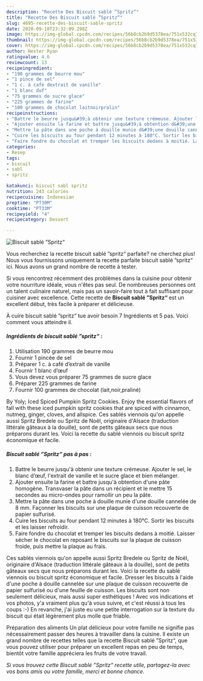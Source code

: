 ```yaml
---
description: "Recette Des Biscuit sablé ”Spritz“"
title: "Recette Des Biscuit sablé ”Spritz“"
slug: 4695-recette-des-biscuit-sable-spritz
date: 2020-09-18T23:32:09.298Z
image: https://img-global.cpcdn.com/recipes/56b8cb2b9d5378ea/751x532cq70/biscuit-sable-spritz-photo-principale-de-la-recette.jpg
thumbnail: https://img-global.cpcdn.com/recipes/56b8cb2b9d5378ea/751x532cq70/biscuit-sable-spritz-photo-principale-de-la-recette.jpg
cover: https://img-global.cpcdn.com/recipes/56b8cb2b9d5378ea/751x532cq70/biscuit-sable-spritz-photo-principale-de-la-recette.jpg
author: Hester Ryan
ratingvalue: 4.6
reviewcount: 13
recipeingredient:
- "190 grammes de beurre mou"
- "1 pince de sel"
- "1 c. à café dextrait de vanille"
- "1 blanc duf"
- "75 grammes de sucre glace"
- "225 grammes de farine"
- "100 grammes de chocolat laitnoirpralin"
recipeinstructions:
- "Battre le beurre jusqu&#39;à obtenir une texture crémeuse. Ajouter le sel, le blanc d’œuf, l&#39;extrait de vanille et le sucre glace et bien mélanger."
- "Ajouter ensuite la farine et battre jusqu&#39;à obtention d&#39;une pâte homogène. Transvaser la pâte dans un récipient et le mettre 15 secondes au micro-ondes pour ramollir un peu la pâte."
- "Mettre la pâte dans une poche à douille munie d&#39;une douille cannelée de 8 mm. Façonner les biscuits sur une plaque de cuisson recouverte de papier sulfurisé."
- "Cuire les biscuits au four pendant 12 minutes à 180°C. Sortir les biscuits et les laisser refroidir."
- "Faire fondre du chocolat et tremper les biscuits dedans à moitié. Laisser sécher le chocolat en reposant le biscuits sur la plaque de cuisson froide, puis mettre la plaque au frais."
categories:
- Resep
tags:
- biscuit
- sabl
- spritz

katakunci: biscuit sabl spritz 
nutrition: 243 calories
recipecuisine: Indonesian
preptime: "PT30M"
cooktime: "PT33M"
recipeyield: "4"
recipecategory: Dessert

---
```



![Biscuit sablé ”Spritz“](https://img-global.cpcdn.com/recipes/56b8cb2b9d5378ea/751x532cq70/biscuit-sable-spritz-photo-principale-de-la-recette.jpg)

Vous recherchez la recette biscuit sablé ”spritz“ parfaite? ne cherchez plus! Nous vous fournissons uniquement la recette parfaite biscuit sablé ”spritz“ ici. Nous avons un grand nombre de recette à tester.

Si vous rencontrez récemment des problèmes dans la cuisine pour obtenir votre nourriture idéale, vous n'êtes pas seul. De nombreuses personnes ont un talent culinaire naturel, mais pas un savoir-faire tout à fait suffisant pour cuisiner avec excellence. Cette recette de <strong> Biscuit sablé ”Spritz“ </strong> est un excellent début, très facile à préparer et délicieuse.

<!--inarticleads1-->

À cuire biscuit sablé ”spritz“ tue avoir besoin 7 Ingrédients et 5 pas. Voici comment vous atteindre il.

##### Ingrédients de biscuit sablé ”spritz“ :

1. Utilisation 190 grammes de beurre mou
1. Fournir 1 pincée de sel
1. Préparer 1 c. à café d’extrait de vanille
1. Fournir 1 blanc d’œuf
1. Vous devez vous préparer 75 grammes de sucre glace
1. Préparer 225 grammes de farine
1. Fournir 100 grammes de chocolat (lait,noir,praliné)


By Yoly; Iced Spiced Pumpkin Spritz Cookies. Enjoy the essential flavors of fall with these iced pumpkin spritz cookies that are spiced with cinnamon, nutmeg, ginger, cloves, and allspice. Ces sablés viennois qu&#39;on appelle aussi Spritz Bredele ou Spritz de Noël, originaire d&#39;Alsace (traduction littérale gâteaux à la douille), sont de petits gâteaux secs que nous préparons durant les. Voici la recette du sablé viennois ou biscuit spritz économique et facile. 

<!--inarticleads2-->

##### Biscuit sablé ”Spritz“ pas à pas :

1. Battre le beurre jusqu&#39;à obtenir une texture crémeuse. Ajouter le sel, le blanc d’œuf, l&#39;extrait de vanille et le sucre glace et bien mélanger.
1. Ajouter ensuite la farine et battre jusqu&#39;à obtention d&#39;une pâte homogène. Transvaser la pâte dans un récipient et le mettre 15 secondes au micro-ondes pour ramollir un peu la pâte.
1. Mettre la pâte dans une poche à douille munie d&#39;une douille cannelée de 8 mm. Façonner les biscuits sur une plaque de cuisson recouverte de papier sulfurisé.
1. Cuire les biscuits au four pendant 12 minutes à 180°C. Sortir les biscuits et les laisser refroidir.
1. Faire fondre du chocolat et tremper les biscuits dedans à moitié. Laisser sécher le chocolat en reposant le biscuits sur la plaque de cuisson froide, puis mettre la plaque au frais.


Ces sablés viennois qu&#39;on appelle aussi Spritz Bredele ou Spritz de Noël, originaire d&#39;Alsace (traduction littérale gâteaux à la douille), sont de petits gâteaux secs que nous préparons durant les. Voici la recette du sablé viennois ou biscuit spritz économique et facile. Dresser les biscuits à l&#39;aide d&#39;une poche à douille cannelée sur une plaque de cuisson recouverte de papier sulfurisé ou d&#39;une feuille de cuisson. Les biscuits sont non seulement délicieux, mais aussi super esthétiques ! Avec vos indications et vos photos, y&#39;a vraiment plus qu&#39;à vous suivre, et c&#39;est réussi à tous les coups :-) En revanche, j&#39;ai juste eu une petite interrogation sur la texture du biscuit qui était légèrement plus molle que friable. 

<!--inarticleads1-->

<p>
Préparation des aliments Un plat délicieux pour votre famille ne signifie pas nécessairement passer des heures à travailler dans la cuisine. Il existe un grand nombre de recettes telles que la recette Biscuit sablé ”Spritz“, que vous pouvez utiliser pour préparer un excellent repas en peu de temps, bientôt votre famille appréciera les fruits de votre travail.
</p>

<p>
<i>Si vous trouvez cette Biscuit sablé ”Spritz“ recette utile, partagez-la avec vos bons amis ou votre famille, merci et bonne chance.</i>
</p>
